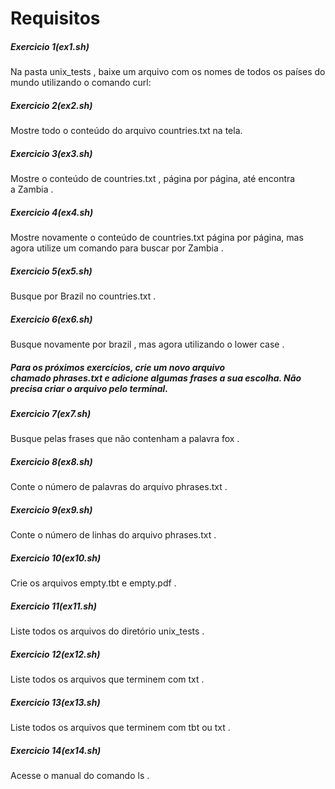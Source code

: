 # Requisitos

##### Exercicio 1(ex1.sh)

Na pasta unix_tests , baixe um arquivo com os nomes de todos os países do mundo utilizando o comando curl:

##### Exercicio 2(ex2.sh)

Mostre todo o conteúdo do arquivo countries.txt na tela.

##### Exercicio 3(ex3.sh)

Mostre o conteúdo de countries.txt , página por página, até encontra a Zambia .

##### Exercicio 4(ex4.sh)

Mostre novamente o conteúdo de countries.txt página por página, mas agora utilize um comando para buscar por Zambia .

##### Exercicio 5(ex5.sh)

Busque por Brazil no countries.txt .

##### Exercicio 6(ex6.sh)

Busque novamente por brazil , mas agora utilizando o lower case .

##### Para os próximos exercícios, crie um novo arquivo chamado phrases.txt e adicione algumas frases a sua escolha. Não precisa criar o arquivo pelo terminal.

##### Exercicio 7(ex7.sh)

Busque pelas frases que não contenham a palavra fox .

##### Exercicio 8(ex8.sh)

Conte o número de palavras do arquivo phrases.txt .

##### Exercicio 9(ex9.sh)

Conte o número de linhas do arquivo phrases.txt .

##### Exercicio 10(ex10.sh)

Crie os arquivos empty.tbt e empty.pdf .

##### Exercicio 11(ex11.sh)

Liste todos os arquivos do diretório unix_tests .

##### Exercicio 12(ex12.sh)

Liste todos os arquivos que terminem com txt .

##### Exercicio 13(ex13.sh)

Liste todos os arquivos que terminem com tbt ou txt .

##### Exercicio 14(ex14.sh)

Acesse o manual do comando ls .
